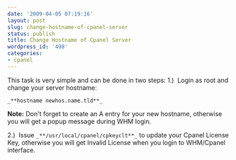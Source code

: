 ```yaml
---
date: '2009-04-05 07:19:16'
layout: post
slug: change-hostname-of-cpanel-server
status: publish
title: Change Hostname of Cpanel Server
wordpress_id: '498'
categories:
- cpanel
---
```


This task is very simple and can be done in two steps:
1.)  Login as root and change your server hostname:


`_**hostname newhos.name.tld**_`



**Note:**  Don't forget to create an A entry for your new hostname, otherwise you will get a popup message during WHM login.

2.)  Issue `_**/usr/local/cpanel/cpkeyclt**_` to update your Cpanel License Key, otherwise you will get Invalid License when you login to WHM/Cpanel interface.
